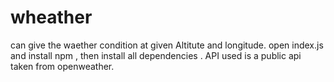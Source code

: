 # wheather
can give the waether condition at given Altitute and longitude.
open index.js and install npm , then install all dependencies .
API used is a public api taken from openweather.
